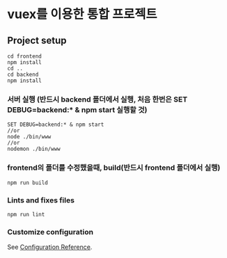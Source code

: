 # vuex를 이용한 통합 프로젝트

## Project setup
```
cd frontend
npm install
cd ..
cd backend
npm install
```

### 서버 실행 (반드시 backend 폴더에서 실행, 처음 한번은 SET DEBUG=backend:* & npm start 실행할 것)
```
SET DEBUG=backend:* & npm start
//or
node ./bin/www
//or
nodemon ./bin/www
```

### frontend의 폴더를 수정했을때, build(반드시 frontend 폴더에서 실행)
```
npm run build
```

### Lints and fixes files
```
npm run lint
```

### Customize configuration
See [Configuration Reference](https://cli.vuejs.org/config/).
